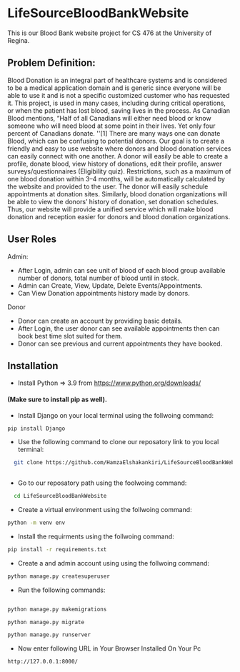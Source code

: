 
# LifeSourceBloodBankWebsite

This is our Blood Bank website project for CS 476 at the University of Regina.



## Problem Definition: 

Blood Donation is an integral part of healthcare systems and is considered to be a medical application domain and is generic since everyone will be able to use it and is not a specific customized customer who has requested it. This project, is used in many cases, including during critical operations, or when the patient has lost blood, saving lives in the process. As Canadian Blood mentions, “Half of all Canadians will either need blood or know someone who will need blood at some point in their lives. Yet only four percent of Canadians donate. ''[1] There are many ways one can donate Blood, which can be confusing to potential donors. Our goal is to create a friendly and easy to use website where donors and blood donation services can easily connect with one another. A donor will easily be able to create a profile, donate blood, view history of donations, edit their profile, answer surveys/questionnaires (Eligibility quiz). Restrictions, such as a maximum of one blood donation within 3–4 months, will be automatically calculated by the website and provided to the user. The donor will easily schedule appointments at donation sites. Similarly, blood donation organizations will be able to view the donors’ history of donation, set donation schedules. Thus, our website will provide a unified service which will make blood donation and reception easier for donors and blood donation organizations.

## User Roles

Admin:

- After Login, admin can see unit of blood of each blood group available number of donors, total number of blood until in stock. 
- Admin can Create, View, Update, Delete Events/Appointments. 
- Can View Donation appointments history made by donors.

Donor

- Donor can create an account by providing basic details. 
- After Login, the user donor can see available appointments then can book best time slot suited for them. 
- Donor can see previous and current appointments they have booked.



## Installation
- Install Python => 3.9 from https://www.python.org/downloads/ 
#### (Make sure to install pip as well).

- Install Django on your local terminal using the follwoing command: 

```bash
pip install Django 
```
    
- Use the following command to clone our reposatory link to you local terminal: 

```bash
  git clone https://github.com/HamzaElshakankiri/LifeSourceBloodBankWebsite.git
  
```
- Go to our reposatory path using the foolwoing command: 

```bash
  cd LifeSourceBloodBankWebsite
  ```
-  Create a virtual environment using the follwoing command: 
```bash
python -m venv env
````
- Install the requirments using the follwoing command: 
```bash 
pip install -r requirements.txt
```
- Create a and admin account using using the follwoing command: 

```bash 
python manage.py createsuperuser
````

- Run the following commands: 

```bash 

python manage.py makemigrations

python manage.py migrate

python manage.py runserver
```

- Now enter following URL in Your Browser Installed On Your Pc
```bash
http://127.0.0.1:8000/

```
